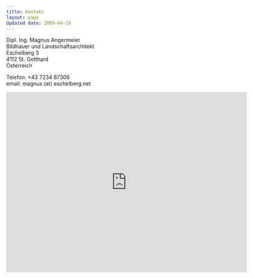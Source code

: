 ```yaml
---
title: Kontakt
layout: page
Updated date: 2009-04-19
---
```


Dipl. Ing. Magnus Angermeier  
Bildhauer und Landschaftsarchitekt  
Eschelberg 3  
4112 St. Gotthard  
Österreich

Telefon: +43 7234 87306  
email: magnus (at) eschelberg.net


<iframe width="640" height="480" frameborder="0" scrolling="no" marginheight="0" marginwidth="0" src="http://maps.google.com/maps/ms?ie=UTF8&amp;hl=en&amp;msa=0&amp;msid=202541549532169451593.000497878767972ad72c9&amp;ll=48.382535,14.119406&amp;spn=0.027362,0.054932&amp;z=14&amp;output=embed"></iframe>
